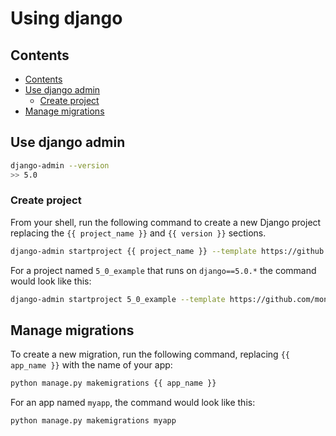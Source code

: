 # Using django

## Contents

- [Contents](#contents)
- [Use django admin](#use-django-admin)
  - [Create project](#create-project)
- [Manage migrations](#manage-migrations)

## Use django admin

```bash
django-admin --version
>> 5.0
```

### Create project

From your shell, run the following command to create a new Django project
replacing the `{{ project_name }}` and `{{ version }}` sections. 

```bash
django-admin startproject {{ project_name }} --template https://github.com/mongodb-labs/django-mongodb-project/archive/refs/heads/{{ version }}.x.zip
```

For a project named `5_0_example` that runs on `django==5.0.*`
the command would look like this:

```bash
django-admin startproject 5_0_example --template https://github.com/mongodb-labs/django-mongodb-project/archive/refs/heads/5.0.x.zip
```

## Manage migrations

To create a new migration, run the following command, replacing `{{ app_name }}` with the name of your app:

```bash
python manage.py makemigrations {{ app_name }}
```

For an app named `myapp`, the command would look like this:

```bash
python manage.py makemigrations myapp
```
